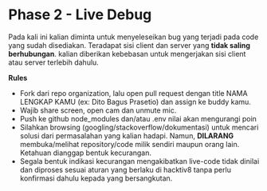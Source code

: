 # Phase 2 - Live Debug

Pada kali ini kalian diminta untuk menyeleseikan bug yang terjadi pada code yang sudah disediakan. Teradapat sisi client dan server yang **tidak saling berhubungan**. kalian diberikan kebebasan untuk mengerjakan sisi client atau server terlebih dahulu.

**Rules**

- Fork dari repo organization, lalu open pull request dengan title NAMA LENGKAP KAMU (ex: Dito Bagus Prasetio) dan assign ke buddy kamu.
- Wajib share screen, open cam dan unmute mic.
- Push ke github node_modules dan/atau .env nilai akan mengurangi poin
- Silahkan browsing (googling/stackoverflow/dokumentasi) untuk mencari solusi dari permasalahan yang kalian hadapi. Namun, **DILARANG** membuka/melihat repository/code milik sendiri maupun orang lain. Ketahuan dianggap bentuk kecurangan.
- Segala bentuk indikasi kecurangan mengakibatkan live-code tidak dinilai dan diproses sesuai aturan yang berlaku di hacktiv8 tanpa perlu konfirmasi dahulu kepada yang bersangkutan.